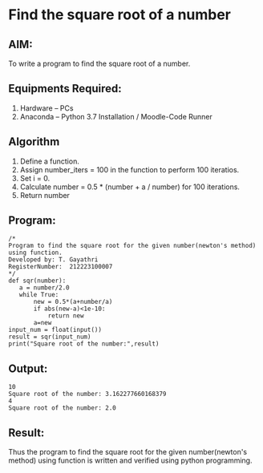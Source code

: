 # Find the square root of a number

## AIM:
To write a program to find the square root of a number.

## Equipments Required:
1. Hardware – PCs
2. Anaconda – Python 3.7 Installation / Moodle-Code Runner

## Algorithm
1. Define a function.
2. Assign number_iters = 100 in the function to perform 100 iteratios.
3. Set i = 0.
4. Calculate  number = 0.5 * (number + a / number) for 100 iterations.
5. Return number

## Program:
```
/*
Program to find the square root for the given number(newton's method) using function.
Developed by: T. Gayathri
RegisterNumber:  212223100007
*/
def sqr(number):
   a = number/2.0
   while True:
       new = 0.5*(a+number/a)
       if abs(new-a)<1e-10:
           return new
       a=new
input_num = float(input())
result = sqr(input_num)
print("Square root of the number:",result)
```

## Output:
```
10
Square root of the number: 3.162277660168379
4
Square root of the number: 2.0
```
## Result:
Thus the program to find the square root for the given number(newton's method) using function is written and verified using python programming.
